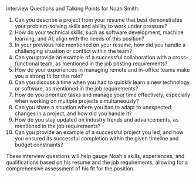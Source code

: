 Interview Questions and Talking Points for Noah Smith:

1. Can you describe a project from your resume that best demonstrates your problem-solving skills and ability to work under pressure?
2. How do your technical skills, such as software development, machine learning, and AI, align with the needs of this position?
3. In your previous role mentioned on your resume, how did you handle a challenging situation or conflict within the team?
4. Can you provide an example of a successful collaboration with a cross-functional team, as mentioned in the job posting requirements?
5. How do your experiences in managing remote and in-office teams make you a strong fit for this role?
6. Can you discuss a time when you had to quickly learn a new technology or software, as mentioned in the job requirements?
7. How do you prioritize tasks and manage your time effectively, especially when working on multiple projects simultaneously?
8. Can you share a situation where you had to adapt to unexpected changes in a project, and how did you handle it?
9. How do you stay updated on industry trends and advancements, as mentioned in the job requirements?
10. Can you provide an example of a successful project you led, and how you ensured its successful completion within the given timeline and budget constraints?

These interview questions will help gauge Noah's skills, experiences, and qualifications based on his resume and the job requirements, allowing for a comprehensive assessment of his fit for the position.
